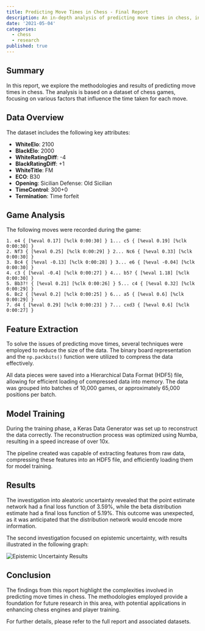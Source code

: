 ```yaml
---
title: Predicting Move Times in Chess - Final Report
description: An in-depth analysis of predicting move times in chess, including methodologies, results, and implications.
date: '2021-05-04'
categories:
  - chess
  - research
published: true
---
```


## Summary

In this report, we explore the methodologies and results of predicting move times in chess. The analysis is based on a dataset of chess games, focusing on various factors that influence the time taken for each move.

## Data Overview

The dataset includes the following key attributes:

- **WhiteElo**: 2100
- **BlackElo**: 2000
- **WhiteRatingDiff**: -4
- **BlackRatingDiff**: +1
- **WhiteTitle**: FM
- **ECO**: B30
- **Opening**: Sicilian Defense: Old Sicilian
- **TimeControl**: 300+0
- **Termination**: Time forfeit

## Game Analysis

The following moves were recorded during the game:

```text
1. e4 { [%eval 0.17] [%clk 0:00:30] } 1... c5 { [%eval 0.19] [%clk 0:00:30] }
2. Nf3 { [%eval 0.25] [%clk 0:00:29] } 2... Nc6 { [%eval 0.33] [%clk 0:00:30] }
3. Bc4 { [%eval -0.13] [%clk 0:00:28] } 3... e6 { [%eval -0.04] [%clk 0:00:30] }
4. c3 { [%eval -0.4] [%clk 0:00:27] } 4... b5? { [%eval 1.18] [%clk 0:00:30] }
5. Bb3?! { [%eval 0.21] [%clk 0:00:26] } 5... c4 { [%eval 0.32] [%clk 0:00:29] }
6. Bc2 { [%eval 0.2] [%clk 0:00:25] } 6... a5 { [%eval 0.6] [%clk 0:00:29] }
7. d4 { [%eval 0.29] [%clk 0:00:23] } 7... cxd3 { [%eval 0.6] [%clk 0:00:27] }
```

## Feature Extraction

To solve the issues of predicting move times, several techniques were employed to reduce the size of the data. The binary board representation and the `np.packbits()` function were utilized to compress the data effectively.

All data pieces were saved into a Hierarchical Data Format (HDF5) file, allowing for efficient loading of compressed data into memory. The data was grouped into batches of 10,000 games, or approximately 65,000 positions per batch.

## Model Training

During the training phase, a Keras Data Generator was set up to reconstruct the data correctly. The reconstruction process was optimized using Numba, resulting in a speed increase of over 10x.

The pipeline created was capable of extracting features from raw data, compressing these features into an HDF5 file, and efficiently loading them for model training.

## Results

The investigation into aleatoric uncertainty revealed that the point estimate network had a final loss function of 3.59%, while the beta distribution estimate had a final loss function of 5.19%. This outcome was unexpected, as it was anticipated that the distribution network would encode more information.

The second investigation focused on epistemic uncertainty, with results illustrated in the following graph:

![Epistemic Uncertainty Results](/uploads/2021/05/epistemic-1024x425.png)

## Conclusion

The findings from this report highlight the complexities involved in predicting move times in chess. The methodologies employed provide a foundation for future research in this area, with potential applications in enhancing chess engines and player training.

For further details, please refer to the full report and associated datasets.
